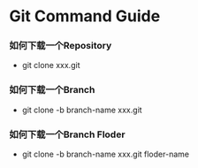 # Git Command Guide

### 如何下载一个Repository
- git clone xxx.git

### 如何下载一个Branch
- git clone -b branch-name xxx.git

### 如何下载一个Branch Floder
- git clone -b branch-name xxx.git floder-name
